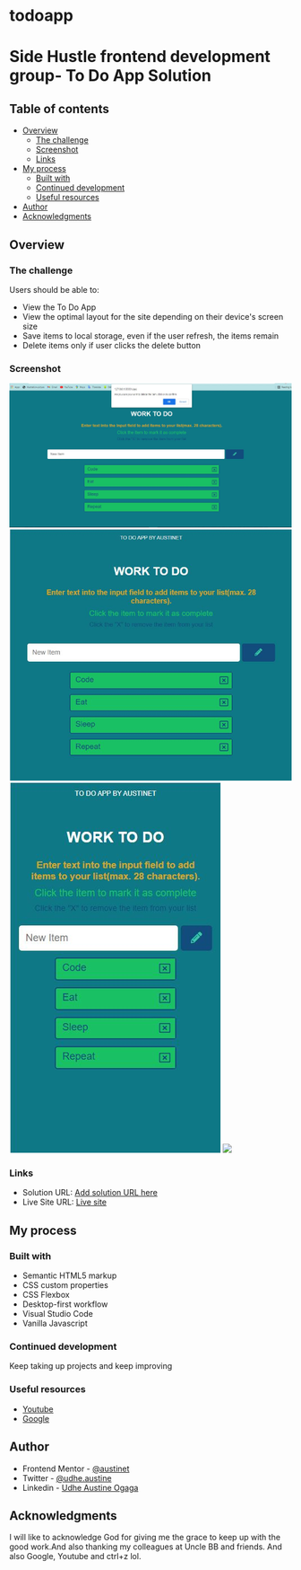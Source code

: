 # todoapp
# Side Hustle frontend development group- To Do App Solution


## Table of contents

- [Overview](#overview)
  - [The challenge](#the-challenge)
  - [Screenshot](#screenshot)
  - [Links](#links)
- [My process](#my-process)
  - [Built with](#built-with)
  - [Continued development](#continued-development)
  - [Useful resources](#useful-resources)
- [Author](#author)
- [Acknowledgments](#acknowledgments)


## Overview

### The challenge

Users should be able to:
- View the To Do App
- View the optimal layout for the site depending on their device's screen size
- Save items to local storage, even if the user refresh, the items remain
- Delete items only if user clicks the delete button

### Screenshot

![](screenshots/largescreen.JPG)
![](screenshots/mediumscreen.JPG)
![](screenshots/smallscreen.JPG)
![](screenshots/extrasmallscreen.JPG)


### Links

- Solution URL: [Add solution URL here](https://github.com/Austinet/todoapp.git)
- Live Site URL: [Live site](https://Austinet.github.io/todoapp/)

## My process

### Built with

- Semantic HTML5 markup
- CSS custom properties
- CSS Flexbox
- Desktop-first workflow
- Visual Studio Code
- Vanilla Javascript



### Continued development

Keep taking up projects and keep improving

### Useful resources

- [ Youtube](https://www.Youtube.com) 
- [Google  ](https://www.Google.com) 

## Author

- Frontend Mentor - [@austinet](https://www.frontendmentor.io/profile/austinet)
- Twitter - [@udhe.austine](https://www.twitter.com/udhe.austine)
- Linkedin - [Udhe Austine Ogaga](https://www.linkedin.com/in/udhe-austine-ogaga-25961820b)


## Acknowledgments

I will like to acknowledge God for giving me the grace to keep up with the good work.And also thanking my colleagues at Uncle BB and friends. And also Google, Youtube and ctrl+z lol.
